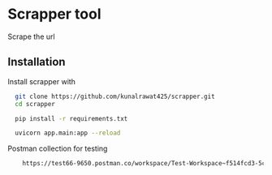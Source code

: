 
# Scrapper tool

Scrape the url


## Installation

Install scrapper with 

```bash
  git clone https://github.com/kunalrawat425/scrapper.git
  cd scrapper
```

```bash
  pip install -r requirements.txt

  uvicorn app.main:app --reload

```

Postman collection for testing

```bash
    https://test66-9650.postman.co/workspace/Test-Workspace~f514fcd3-5c41-43c6-bb2e-69a0495249ad/collection/3538247-c40c1ad6-3f80-4022-b15a-825756758b1f?action=share&creator=3538247
```
